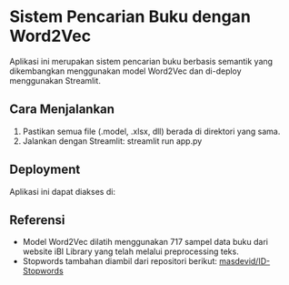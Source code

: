 # Sistem Pencarian Buku dengan Word2Vec

Aplikasi ini merupakan sistem pencarian buku berbasis semantik yang dikembangkan menggunakan model Word2Vec dan di-deploy menggunakan Streamlit.

## Cara Menjalankan
1. Pastikan semua file (.model, .xlsx, dll) berada di direktori yang sama.
2. Jalankan dengan Streamlit:
streamlit run app.py

## Deployment
Aplikasi ini dapat diakses di: []()

## Referensi
- Model Word2Vec dilatih menggunakan 717 sampel data buku dari website iBI Library yang telah melalui preprocessing teks.
- Stopwords tambahan diambil dari repositori berikut:
[masdevid/ID-Stopwords](https://github.com/masdevid/ID-Stopwords)
